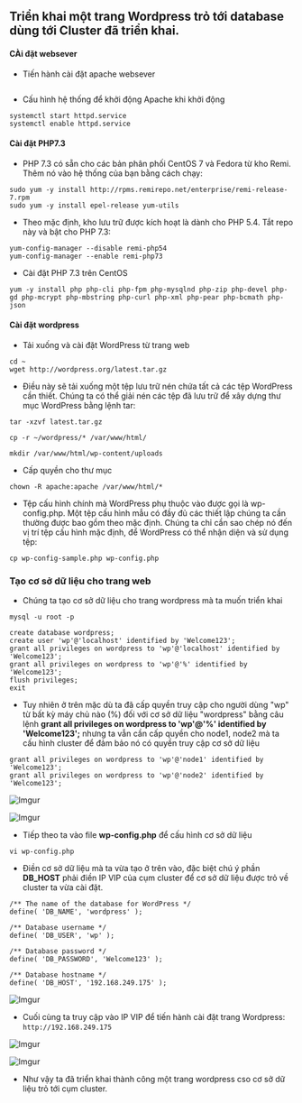## Triển khai một trang Wordpress trỏ tới database dùng tới Cluster đã triển khai. 

#### CÀi đặt websever
- Tiến hành cài đặt apache websever

```yum install -y httpd
```

- Cấu hình hệ thống để khởi động Apache khi khởi động

```
systemctl start httpd.service
systemctl enable httpd.service
```

#### Cài đặt PHP7.3
- PHP 7.3 có sẵn cho các bản phân phối CentOS 7 và Fedora từ kho Remi. Thêm nó vào hệ thống của bạn bằng cách chạy:

```
sudo yum -y install http://rpms.remirepo.net/enterprise/remi-release-7.rpm 
sudo yum -y install epel-release yum-utils
```

- Theo mặc định, kho lưu trữ được kích hoạt là dành cho PHP 5.4. Tắt repo này và bật cho PHP 7.3:

```
yum-config-manager --disable remi-php54
yum-config-manager --enable remi-php73
```

- Cài đặt PHP 7.3 trên CentOS

```
yum -y install php php-cli php-fpm php-mysqlnd php-zip php-devel php-gd php-mcrypt php-mbstring php-curl php-xml php-pear php-bcmath php-json
```

#### Cài đặt wordpress

- Tải xuống và cài đặt WordPress từ trang web

```
cd ~
wget http://wordpress.org/latest.tar.gz
```

- Điều này sẽ tải xuống một tệp lưu trữ nén chứa tất cả các tệp WordPress cần thiết. Chúng ta có thể giải nén các tệp đã lưu trữ để xây dựng thư mục WordPress bằng lệnh tar:

```
tar -xzvf latest.tar.gz

cp -r ~/wordpress/* /var/www/html/

mkdir /var/www/html/wp-content/uploads
```

- Cấp quyền cho thư mục

```
chown -R apache:apache /var/www/html/*
```

- Tệp cấu hình chính mà WordPress phụ thuộc vào được gọi là wp-config.php. Một tệp cấu hình mẫu có đầy đủ các thiết lập chúng ta cần thường được bao gồm theo mặc định. Chúng ta chỉ cần sao chép nó đến vị trí tệp cấu hình mặc định, để WordPress có thể nhận diện và sử dụng tệp:

```
cp wp-config-sample.php wp-config.php
```

### Tạo cơ sở dữ liệu cho trang web
- Chúng ta tạo cơ sở dữ liệu cho trang wordpress mà ta muốn triển khai

```
mysql -u root -p

create database wordpress;
create user 'wp'@'localhost' identified by 'Welcome123';
grant all privileges on wordpress to 'wp'@'localhost' identified by 'Welcome123';
grant all privileges on wordpress to 'wp'@'%' identified by 'Welcome123';
flush privileges;
exit
```
- Tuy nhiên ở trên mặc dù ta đã cấp quyền truy cập cho người dùng "wp" từ bất kỳ máy chủ nào (%) đối với cơ sở dữ liệu "wordpress" bằng câu lệnh **grant all privileges on wordpress to 'wp'@'%' identified by 'Welcome123';** nhưng ta vẫn cần cấp quyền cho node1, node2 mà ta cấu hình cluster để đảm bảo nó có quyền truy cập cơ sở dữ liệu 

```
grant all privileges on wordpress to 'wp'@'node1' identified by 'Welcome123';
grant all privileges on wordpress to 'wp'@'node2' identified by 'Welcome123';
```

![Imgur](https://i.imgur.com/g0HMYLk.png)

![Imgur](https://i.imgur.com/4RLZalw.png)


- Tiếp theo ta vào file **wp-config.php** để cấu hình cơ sở dữ liệu

```
vi wp-config.php
```

- Điền cơ sở dữ liệu mà ta vừa tạo ở trên vào, đặc biệt chú ý phần **DB_HOST** phải điền IP VIP của cụm cluster để cơ sở dữ liệu được trỏ về cluster ta vừa cài đặt. 

```
/** The name of the database for WordPress */
define( 'DB_NAME', 'wordpress' );

/** Database username */
define( 'DB_USER', 'wp' );

/** Database password */
define( 'DB_PASSWORD', 'Welcome123' );

/** Database hostname */
define( 'DB_HOST', '192.168.249.175' );
```

![Imgur](https://i.imgur.com/sskCQFE.png)


- Cuối cùng ta truy cập vào IP VIP để tiến hành cài đặt trang Wordpress: ```http://192.168.249.175```

![Imgur](https://i.imgur.com/sMdc0Eo.png)

![Imgur](https://i.imgur.com/ifoKiB8.png)


- Như vậy ta đã triển khai thành công một trang wordpress cso cơ sở dữ liệu trỏ tới cụm cluster. 

